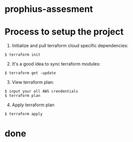 # prophius-assesment

# Process to setup the project

1. Initialize and pull terraform cloud specific dependencies:
```
$ terraform init
```
2. It's a good idea to sync terraform modules: 
```
$ terraform get -update
```
3. View terraform plan:
```
$ input your all AWS crendentials
$ terraform plan
```
4. Apply terraform plan 
```
$ terraform apply
```
# done